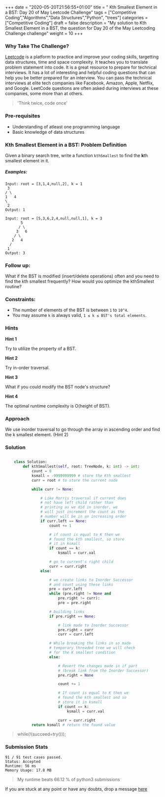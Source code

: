 +++
date = "2020-05-20T21:56:55+01:00"
title = "  Kth Smallest Element in a BST: Day 20 of May Leetcode Challenge"
tags = ["Competitive Coding","Algorithms","Data Structures","Python", "trees"]
categories = ["Competitive Coding"]
draft = false
description = "My solution to  Kth Smallest Element in a BST, the question for Day 20 of the May Leetcoding Challenge challenge"
weight = 10
+++

### Why Take The Challenge?

[Leetcode](https://leetcode.com/) is a platform to practice and improve your coding skills, targetting data structures, time and space complexity. It teaches you to translate problem statement into code. It is a great resource to prepare for technical interviews. It has a lot of interesting and helpful coding questions that can help you be better prepared for an interview. You can pass the technical interviews at elite tech companies like Facebook, Amazon, Apple, Netflix, and Google. LeetCode questions are often asked during interviews at these companies, some more than at others. 

> 'Think twice, code once'

### Pre-requisites
- Understanding of atleast one programming language
- Basic knowledge of data structures

###   Kth Smallest Element in a BST: Problem Definition

Given a binary search tree, write a function `kthSmallest` to find the **k**th smallest element in it.
 
##### Examples:

    Input: root = [3,1,4,null,2], k = 1
     3
    / \
    1   4
    \
     2
    Output: 1

    Input: root = [5,3,6,2,4,null,null,1], k = 3
           5
          / \
         3   6
        / \
       2   4
      /
     1
    Output: 3


### Follow up:
What if the BST is modified (insert/delete operations) often and you need to find the kth smallest frequently? How would you optimize the kthSmallest routine?

### Constraints:

- The number of elements of the BST is between `1` to `10^4`.
- You may assume `k` is always valid, `1 ≤ k ≤ BST's total elements`.


### Hints

**Hint 1**

Try to utilize the property of a BST.

**Hint 2**

Try in-order traversal. 

**Hint 3**

What if you could modify the BST node's structure?

**Hint 4**

The optimal runtime complexity is O(height of BST).


### Approach

We use inorder traversal to go through the array in ascending order and find the k smallest element. (Hint 2)

### Solution

``` python    

    class Solution:
        def kthSmallest(self, root: TreeNode, k: int) -> int:
            count = 0
            ksmall = -9999999999 # store the Kth smallest  
            curr = root # to store the current node  

            while curr != None: 

                # Like Morris traversal if current does 
                # not have left child rather than  
                # printing as we did in inorder, we  
                # will just increment the count as the  
                # number will be in an increasing order  
                if curr.left == None: 
                    count += 1

                    # if count is equal to K then we  
                    # found the kth smallest, so store  
                    # it in ksmall  
                    if count == k:  
                        ksmall = curr.val  

                    # go to current's right child  
                    curr = curr.right 
                else: 

                    # we create links to Inorder Successor  
                    # and count using these links  
                    pre = curr.left  
                    while (pre.right != None and 
                        pre.right != curr):  
                        pre = pre.right  

                    # building links  
                    if pre.right == None: 

                        # link made to Inorder Successor  
                        pre.right = curr  
                        curr = curr.left 

                    # While breaking the links in so made  
                    # temporary threaded tree we will check  
                    # for the K smallest condition  
                    else: 

                        # Revert the changes made in if part  
                        # (break link from the Inorder Successor)  
                        pre.right = None

                        count += 1

                        # If count is equal to K then we  
                        # found the kth smallest and so  
                        # store it in ksmall  
                        if count == k: 
                            ksmall = curr.val  

                        curr = curr.right 
            return ksmall # return the found value


```


> while(!(succeed=try())); 


### Submission Stats
    
    91 / 91 test cases passed.
    Status: Accepted
    Runtime: 56 ms
    Memory Usage: 17.8 MB


>My runtime beats 66.12 % of python3 submissions

If you are stuck at any point or have any doubts, drop a message [here](https://www.vrushtimody.me/)